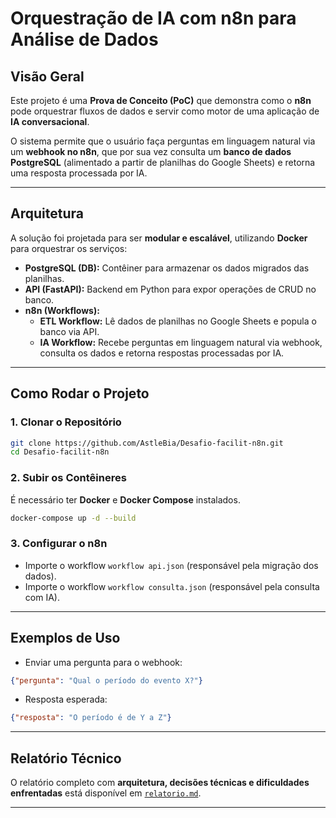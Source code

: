 # Orquestração de IA com n8n para Análise de Dados

## Visão Geral
Este projeto é uma **Prova de Conceito (PoC)** que demonstra como o **n8n** pode orquestrar fluxos de dados e servir como motor de uma aplicação de **IA conversacional**.  

O sistema permite que o usuário faça perguntas em linguagem natural via um **webhook no n8n**, que por sua vez consulta um **banco de dados PostgreSQL** (alimentado a partir de planilhas do Google Sheets) e retorna uma resposta processada por IA.

---

## Arquitetura
A solução foi projetada para ser **modular e escalável**, utilizando **Docker** para orquestrar os serviços:

- **PostgreSQL (DB):** Contêiner para armazenar os dados migrados das planilhas.  
- **API (FastAPI):** Backend em Python para expor operações de CRUD no banco.  
- **n8n (Workflows):**
  - **ETL Workflow:** Lê dados de planilhas no Google Sheets e popula o banco via API.  
  - **IA Workflow:** Recebe perguntas em linguagem natural via webhook, consulta os dados e retorna respostas processadas por IA.  

---

## Como Rodar o Projeto

### 1. Clonar o Repositório
```bash
git clone https://github.com/AstleBia/Desafio-facilit-n8n.git
cd Desafio-facilit-n8n
```

### 2. Subir os Contêineres
É necessário ter **Docker** e **Docker Compose** instalados.
```bash
docker-compose up -d --build
```

### 3. Configurar o n8n
- Importe o workflow `workflow api.json` (responsável pela migração dos dados).  
- Importe o workflow `workflow consulta.json` (responsável pela consulta com IA).  

---

## Exemplos de Uso
- Enviar uma pergunta para o webhook:
```json
{"pergunta": "Qual o período do evento X?"}
```

- Resposta esperada:
```json
{"resposta": "O período é de Y a Z"}
```

---

## Relatório Técnico
O relatório completo com **arquitetura, decisões técnicas e dificuldades enfrentadas** está disponível em [`relatorio.md`](./relatorio.md).

---
